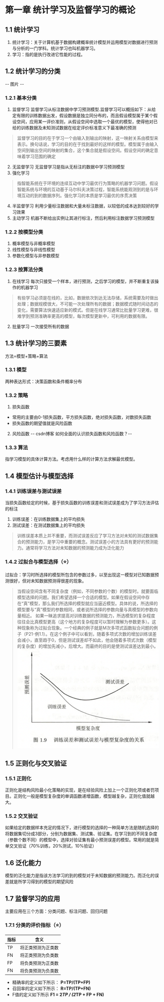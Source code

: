 # 第一章 统计学习及监督学习的概论

## 1.1 统计学习
1. 统计学习：关于计算机基于数据构建概率统计模型并运用模型对数据进行预测与分析的一门学科。统计学习也叫机器学习。
2. 学习：指的是执行改进它性能的过程。

## 1.2 统计学习的分类
-- 图片 --
### 1.2.1 基本分类
1. 监督学习
监督学习从标注数据中学习预测模型.监督学习可以概括如下：从给定有限的训练数据出发，假设数据是独立同分布的，而且假设模型属于某个假设空间，应用某一评价准则，从假设空间中选取一个最优的模型，使得他对已给的训练数据及未知测试数据在给定评价标准意义下最准确的预测
> 监督学习的目的在于学习一个由输入到输出的映射，这一映射关系由模型来表示。换句话说，学习的目的在于找到最好的这样的模型。模型属于由输入空间到输出空间的映射的集合，这个集合就是假设空间。假设空间的确定意味着学习范围的确定
2. 无监督学习
无监督学习是指从无标注的数据中学习预测模型
3. 强化学习
> 指智能系统在于环境的连续互动中学习最优行为策略的机器学习问题。假设智能系统与环境的互动基于马尔科夫决策过程，智能系统能观测到的是与环境互动的到的数据序列。强化学习的本质是学习最优的序贯决策
4. 半监督学习
利用少量标注数据和大量未标注数据，以较低的成本达到较好的学习效果
5. 主动学习
机器不断给出实例让其进行标注，然后利用标注数据学习预测模型
### 1.2.2 按模型分类
1. 概率模型与非概率模型
2. 线性模型与非线性模型
3. 参数化模型与非参数模型
### 1.2.3 按算法分类
1. 在线学习
每次只接受一个样本，进行预测，之后学习的模型，并不断重复该操作的机器学习
> 有些学习必须是在线的，比如，数据依次到达无法存储，系统需要及时做出处理；数据规模很大，不可能一次处理所有的数据；数据模式随时间动态的变化，需要算法快速适应新的模式。但是在线学习通常比批量学习更难，很难学到预测准确率更高的模型，每次模型更新中，可利用的数据有限。
2. 批量学习
一次接受所有的数据
## 1.3 统计学习的三要素
方法=模型+策略+算法
### 1.3.1 模型
两种表达形式：决策函数和条件概率分布
### 1.3.2 策略
1. 损失函数
- 常用的主要由0-1损失函数，平方损失函数，绝对损失函数，对数损失函数
- 损失函数的期望值就是风险函数
2. 风险函数
-- csdn博客 如何全面的认识损失函数和风险函数？--
### 1.3.3 算法
指学习模型的具体计算方法。考虑用什么样的计算方法求解最优模型。
## 1.4 模型估计与模型选择
### 1.4.1 训练误差与测试误差
当损失函数给定的时候，基于损失函数的训练误差和测试误差成为了学习方法评估的标注
1. 训练误差：在训练数据集上的平均损失
2. 测试误差：在测试数据集上的平均损失
> 训练误差本质上并不重要，而测试误差反应了学习方法对未知的测试数据集合的预测能力，是学习中重要的概念。测试误差小的方法具有更好的预测能力。通常将学习方法对未知数据的预测能力成为泛化能力
### 1.4.2 过拟合与模型选择（⭐️）
过拟合：学习时所选择的模型所包含的参数过多，以至出现这一模型对已知数据预测很好，但对未知数据预测得很差的现象。
> 当假设空间含有不同复杂度（例如，不同参数的个数）的模型时。就要面临模型选择的问题。我们希望选择一个合适的模型。如果在假设空间中存在“真”模型，那么我们所选择的模型就应当逼近模型。具体的说，所选择的模型要与“真”模型的参数相同，或者说所选择的参数向量与真模型的参数向量相近。
> 如果一昧追求提高对训练数据的预测能力，所选模型的复杂程度往往会比真模型更高（这个地方的复杂程度可以暂时理解为参数更多）。这种现象称为过拟合现象。一个经典的例子就是M次多项式函数拟合问题的例子（P21-例1.1）。在这个例子中可以看到，随着多项式次数的增加训练误差会减小，直至趋于0，但是测试误差却不如此，他会随着多项式次数（模型的复杂度）的增加先减小，后增大。而最终的目的是使测试误差达到最小。
![avator](pic/pic01.png)
## 1.5 正则化与交叉验证
### 1.5.1 正则化
正则化是结构风险最小化策略的实现，是在经验风险上加上一个正则化项或者罚项目。正则化一般是模型复杂度的单调函数递增函数，模型越复杂，正则化值就越大。
### 1.5.2 交叉验证
如果给定的数据样本充足的情况下，进行模型的选择的一种简单方法是随机选择的将数据集切分成3部分，分别为数据集、测试集、验证集。在学习到的不同复杂度（参数个数不同）的模型中，选择对验证集有最小预测误差的模型。常用的就是简单交叉验证（70%训练，20%测试，10%验证）

## 1.6 泛化能力
模型的泛化能力是指该方法学习的到的模型对于未知数据的预测能力。而泛化的误差就是所学习得到的模型的期望风险

## 1.7 监督学习的应用
主要应用在三个方面：分类问题、标注问题、回归问题
### 1.7.1 分类的评价指标（⭐️）
|  指标   | 含义  |
|  ----  | ----  |
| TP  | 将正类预测为正类数 |
| FN  | 将正类预测为负类数 |
| FP  | 将负类预测为正类数 |
| FN  | 将负类预测为负类数 |

- 精确率的定义如下所示：
**P=TP/(TP+FP)**
- 召回率的定义如下所示：
**R=TP/(TP+FN)**
- F值的定义如下所示
**F1 = 2*TP / (2*TP + FP + FN)**
